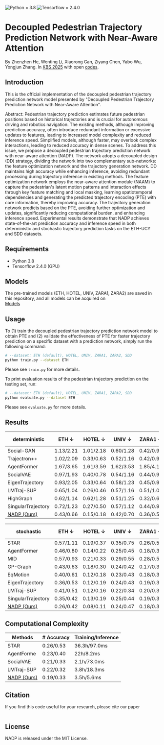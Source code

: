 ![Python = 3.8](https://img.shields.io/badge/Python-=3.8-blue.svg)
![Tensorflow = 2.4.0](https://img.shields.io/badge/Tensorflow-=2.4.0-yellow.svg)
# Decoupled Pedestrian Trajectory Prediction Network with Near-Aware Attention
By Zhenzhen He,  Wenting Li, Xiaorong Gan, Ziyang Chen, Yabo Wu, Yongjun Zhang. In [KBS 2025](https://www.sciencedirect.com/journal/knowledge-based-systems) with open [codes](https://github.com/123hzz/NADP).


## Introduction
This is the official implementation of the decoupled pedestrian trajectory prediction network model presented by "Decoupled Pedestrian Trajectory Prediction Network with Near-Aware Attention".


Abstract: Pedestrian trajectory prediction estimates future pedestrian positions based on historical trajectories and is crucial for autonomous driving and robotics navigation. The existing methods, although improving prediction accuracy, often introduce redundant information or excessive updates to features, leading to increased model complexity and reduced inference speed. Simplified models, although faster, may overlook complex interactions, leading to reduced accuracy in dense scenes. To address this issue, we propose a decoupled pedestrian trajectory prediction network with near-aware attention (NADP). The network adopts a decoupled design (DD) strategy, dividing the network into two complementary sub-networks: the feature optimization network and the trajectory generation network. DD maintains high accuracy while enhancing inference, avoiding redundant processing during trajectory inference in existing methods. The feature optimization network employs the near-aware attention module (NAAM) to capture the pedestrian's latent motion patterns and interaction effects through key feature matching and local masking, learning spatiotemporal dependencies and generating the predicted trajectory encoding (PTE) with core information, thereby improving accuracy. The trajectory generation network predicts based on the PTE, avoiding further optimization and updates, significantly reducing computational burden, and enhancing inference speed. Experimental results demonstrate that NADP achieves state-of-the-art prediction accuracy and inference speed in both deterministic and stochastic trajectory prediction tasks on the ETH-UCY and SDD datasets.

## Requirements
- Python 3.8
- Tensorflow 2.4.0 (GPU)

## Models
The pre-trained models (ETH, HOTEL, UNIV, ZARA1, ZARA2) are saved in this repository, and all models can be acquired on <br />
[Models](https://drive.google.com/drive/folders/1I7eSd37ArGJt46ZfUSzXT0ciDvgW9m-K?usp=sharing) &nbsp; &nbsp; &nbsp;


## Usage

To (1) train the decoupled pedestrian trajectory prediction network model to obtain PTE and (2) validate the effectiveness of PTE for faster trajectory prediction on a specific dataset with a prediction network,  simply run the following command: 

```bash
# --dataset: ETH (default), HOTEL, UNIV, ZARA1, ZARA2, SDD
python train.py --dataset ETH
```
Please see ```train.py``` for more details.


To print evaluation results of the pedestrian trajectory prediction on the testing set, run:

```bash
# --dataset: ETH (default), HOTEL, UNIV, ZARA1, ZARA2, SDD
python evaluate.py --dataset ETH
```

Please see ```evaluate.py``` for more details.

## Results

| deterministic      |   ETH ↓   |  HOTEL ↓  |   UNIV ↓  |  ZARA1 ↓  |  ZARA2 ↓  | Average ↓ |
|--------------------|-----------|-----------|-----------|-----------|-----------|-----------|
| Social-GAN         | 1.13/2.21 | 1.01/2.18 | 0.60/1.28 | 0.42/0.91 | 0.52/1.11 | 0.67/1.41 |
| Trajectron++       | 1.02/2.09 | 0.33/0.63 | 0.52/1.16 | 0.42/0.94 | 0.32/0.71 | 0.52/1.11 |
| AgentFormer        | 1.67/3.65 | 1.61/3.59 | 1.62/3.53 | 1.85/4.13 | 1.68/3.74 | 1.69/3.73 |
| SocialVAE          | 0.97/1.93 | 0.40/0.78 | 0.54/1.16 | 0.44/0.97 | 0.33/0.74 | 0.54/1.12 |
| EigenTrajectory    | 0.93/2.05 | 0.33/0.64 | 0.58/1.23 | 0.45/0.99 | 0.34/0.75 | 0.53/1.13 |
| LMTraj-SUP         | 0.65/1.04 | 0.26/0.46 | 0.57/1.16 | 0.51/1.01 | 0.38/0.74 | 0.48/0.88 |
| HighGraph          | 0.62/1.14 | 0.62/1.28 | 0.51/1.25 | 0.32/0.61 | 0.29/0.75 | 0.47/1.01 |
| SingularTrajectory | 0.72/1.23 | 0.27/0.50 | 0.57/1.12 | 0.44/0.93 | 0.35/0.73 | 0.47/0.90 |
| [NADP (Ours)](https://github.com/123hzz/NADP) | 0.43/0.66 | 0.15/0.18 | 0.42/0.70 | 0.36/0.58 | 0.32/0.55 | 0.34/0.53 |


| stochastic         |   ETH ↓   |  HOTEL ↓  |   UNIV ↓  |  ZARA1 ↓  |  ZARA2 ↓  | Average ↓ |
|--------------------|-----------|-----------|-----------|-----------|-----------|-----------|
| STAR               | 0.57/1.11 | 0.19/0.37 | 0.35/0.75 | 0.26/0.57 | 0.25/0.58 | 0.33/0.68 |
| AgentFormer        | 0.46/0.80 | 0.14/0.22 | 0.25/0.45 | 0.18/0.30 | 0.14/0.24 | 0.23/0.40 | 
| MID                | 0.57/0.93 | 0.21/0.33 | 0.29/0.55 | 0.28/0.50 | 0.20/0.37 | 0.31/0.54 |
| GP-Graph           | 0.43/0.63 | 0.18/0.30 | 0.24/0.42 | 0.17/0.31 | 0.15/0.29 | 0.23/0.39 |
| EqMotion           | 0.40/0.61 | 0.12/0.18 | 0.23/0.43 | 0.18/0.32 | 0.13/0.23 | 0.21/0.35 |
| EigenTrajectory    | 0.36/0.53 | 0.12/0.19 | 0.24/0.43 | 0.19/0.33 | 0.14/0.24 | 0.21/0.34 |
| LMTraj-SUP         | 0.41/0.51 | 0.12/0.16 | 0.22/0.34 | 0.20/0.32 | 0.17/0.27 | 0.22/0.32 |
| SingularTrajectory | 0.35/0.42 | 0.13/0.19 | 0.25/0.44 | 0.19/0.32 | 0.15/0.25 | 0.21/0.32 |
| [NADP (Ours)](https://github.com/123hzz/NADP) | 0.26/0.42 | 0.08/0.11 | 0.24/0.47 | 0.18/0.30 | 0.18/0.34 | 0.18/0.32 |


## Computational Complexity
| Methods    | # Accuracy | Training/Inference |
|------------|------------|--------------------|
| STAR       | 0.26/0.53  |  36.3h/97.0ms |
| AgentForme | 0.23/0.40  |  22h/8.2ms    |
| SocialVAE  | 0.21/0.33  |  2.1h/73.0ms  |
| LMTraj-SUP | 0.22/0.32  |  3.8h/18.3ms  |
| [NADP (Ours)](https://github.com/123hzz/NADP) | 0.19/0.33 | 3.5h/5.6ms |

## Citation
If you find this code useful for your research, please cite our paper
```bash

```

## License

NADP is released under the MIT License.